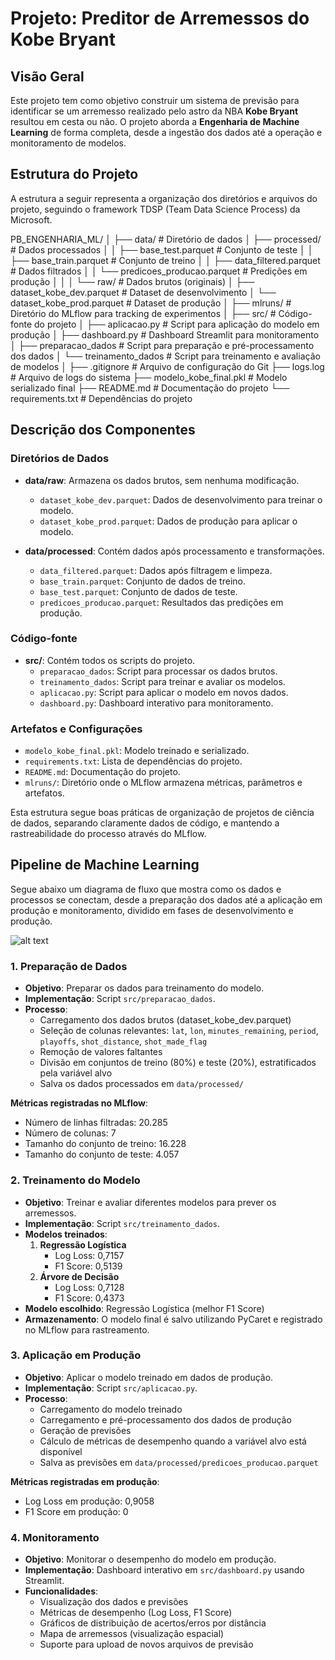 # Projeto: Preditor de Arremessos do Kobe Bryant

## Visão Geral

Este projeto tem como objetivo construir um sistema de previsão para identificar se um arremesso realizado pelo astro da NBA **Kobe Bryant** resultou em cesta ou não. O projeto aborda a **Engenharia de Machine Learning** de forma completa, desde a ingestão dos dados até a operação e monitoramento de modelos.

## Estrutura do Projeto

A estrutura a seguir representa a organização dos diretórios e arquivos do projeto, seguindo o framework TDSP (Team Data Science Process) da Microsoft.

PB_ENGENHARIA_ML/
│
├── data/                           # Diretório de dados
│   ├── processed/                  # Dados processados
│   │   ├── base_test.parquet       # Conjunto de teste
│   │   ├── base_train.parquet      # Conjunto de treino
│   │   ├── data_filtered.parquet   # Dados filtrados
│   │   └── predicoes_producao.parquet # Predições em produção
│   │
│   └── raw/                        # Dados brutos (originais)
│       ├── dataset_kobe_dev.parquet  # Dataset de desenvolvimento
│       └── dataset_kobe_prod.parquet # Dataset de produção
│
├── mlruns/                         # Diretório do MLflow para tracking de experimentos
│
├── src/                            # Código-fonte do projeto
│   ├── aplicacao.py                # Script para aplicação do modelo em produção
│   ├── dashboard.py                # Dashboard Streamlit para monitoramento
│   ├── preparacao_dados            # Script para preparação e pré-processamento dos dados
│   └── treinamento_dados           # Script para treinamento e avaliação de modelos
│
├── .gitignore                      # Arquivo de configuração do Git
├── logs.log                        # Arquivo de logs do sistema
├── modelo_kobe_final.pkl           # Modelo serializado final
├── README.md                       # Documentação do projeto
└── requirements.txt                # Dependências do projeto

## Descrição dos Componentes

### Diretórios de Dados
- **data/raw**: Armazena os dados brutos, sem nenhuma modificação.
  - `dataset_kobe_dev.parquet`: Dados de desenvolvimento para treinar o modelo.
  - `dataset_kobe_prod.parquet`: Dados de produção para aplicar o modelo.

- **data/processed**: Contém dados após processamento e transformações.
  - `data_filtered.parquet`: Dados após filtragem e limpeza.
  - `base_train.parquet`: Conjunto de dados de treino.
  - `base_test.parquet`: Conjunto de dados de teste.
  - `predicoes_producao.parquet`: Resultados das predições em produção.

### Código-fonte
- **src/**: Contém todos os scripts do projeto.
  - `preparacao_dados`: Script para processar os dados brutos.
  - `treinamento_dados`: Script para treinar e avaliar os modelos.
  - `aplicacao.py`: Script para aplicar o modelo em novos dados.
  - `dashboard.py`: Dashboard interativo para monitoramento.

### Artefatos e Configurações
- `modelo_kobe_final.pkl`: Modelo treinado e serializado.
- `requirements.txt`: Lista de dependências do projeto.
- `README.md`: Documentação do projeto.
- `mlruns/`: Diretório onde o MLflow armazena métricas, parâmetros e artefatos.

Esta estrutura segue boas práticas de organização de projetos de ciência de dados, separando claramente dados de código, e mantendo a rastreabilidade do processo através do MLflow.

## Pipeline de Machine Learning

Segue abaixo um diagrama de fluxo que mostra como os dados e processos se conectam, desde a preparação dos dados até a aplicação em produção e monitoramento, dividido em fases de desenvolvimento e produção.

![alt text](image.png)

### 1. Preparação de Dados
- **Objetivo**: Preparar os dados para treinamento do modelo.
- **Implementação**: Script `src/preparacao_dados`.
- **Processo**:
  - Carregamento dos dados brutos (dataset_kobe_dev.parquet)
  - Seleção de colunas relevantes: `lat`, `lon`, `minutes_remaining`, `period`, `playoffs`, `shot_distance`, `shot_made_flag`
  - Remoção de valores faltantes
  - Divisão em conjuntos de treino (80%) e teste (20%), estratificados pela variável alvo
  - Salva os dados processados em `data/processed/`

**Métricas registradas no MLflow**:
- Número de linhas filtradas: 20.285
- Número de colunas: 7
- Tamanho do conjunto de treino: 16.228
- Tamanho do conjunto de teste: 4.057

### 2. Treinamento do Modelo
- **Objetivo**: Treinar e avaliar diferentes modelos para prever os arremessos.
- **Implementação**: Script `src/treinamento_dados`.
- **Modelos treinados**:
  1. **Regressão Logística**
     - Log Loss: 0,7157
     - F1 Score: 0,5139
  2. **Árvore de Decisão**
     - Log Loss: 0,7128
     - F1 Score: 0,4373
- **Modelo escolhido**: Regressão Logística (melhor F1 Score)
- **Armazenamento**: O modelo final é salvo utilizando PyCaret e registrado no MLflow para rastreamento.

### 3. Aplicação em Produção
- **Objetivo**: Aplicar o modelo treinado em dados de produção.
- **Implementação**: Script `src/aplicacao.py`.
- **Processo**:
  - Carregamento do modelo treinado
  - Carregamento e pré-processamento dos dados de produção
  - Geração de previsões
  - Cálculo de métricas de desempenho quando a variável alvo está disponível
  - Salva as previsões em `data/processed/predicoes_producao.parquet`

**Métricas registradas em produção**:
- Log Loss em produção: 0,9058
- F1 Score em produção: 0

### 4. Monitoramento
- **Objetivo**: Monitorar o desempenho do modelo em produção.
- **Implementação**: Dashboard interativo em `src/dashboard.py` usando Streamlit.
- **Funcionalidades**:
  - Visualização dos dados e previsões
  - Métricas de desempenho (Log Loss, F1 Score)
  - Gráficos de distribuição de acertos/erros por distância
  - Mapa de arremessos (visualização espacial)
  - Suporte para upload de novos arquivos de previsão

